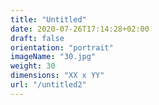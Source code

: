 ```yaml
---
title: "Untitled"
date: 2020-07-26T17:14:28+02:00
draft: false
orientation: "portrait"
imageName: "30.jpg"
weight: 30
dimensions: "XX x YY"
url: "/untitled2"
---
```



